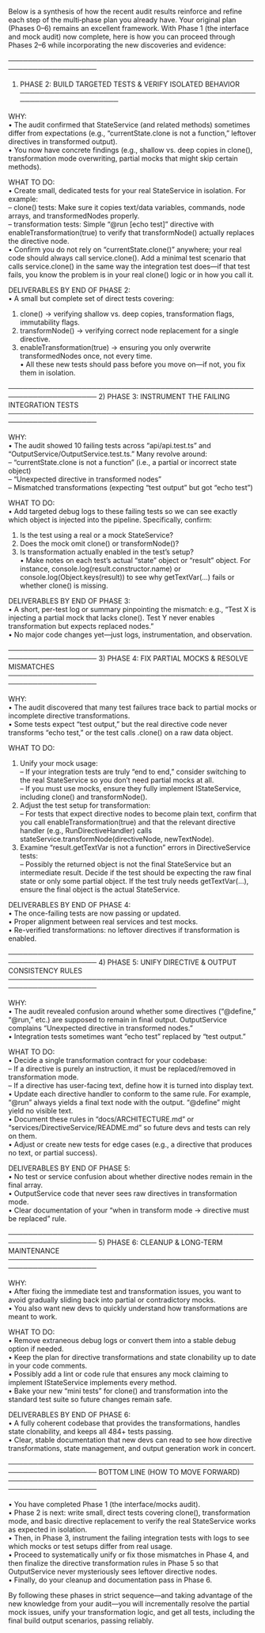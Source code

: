 Below is a synthesis of how the recent audit results reinforce and refine each step of the multi‐phase plan you already have. Your original plan (Phases 0–6) remains an excellent framework. With Phase 1 (the interface and mock audit) now complete, here is how you can proceed through Phases 2–6 while incorporating the new discoveries and evidence:

────────────────────────────────────────────────────────────────────
1) PHASE 2: BUILD TARGETED TESTS & VERIFY ISOLATED BEHAVIOR
────────────────────────────────────────────────────────────────────

WHY:  
• The audit confirmed that StateService (and related methods) sometimes differ from expectations (e.g., “currentState.clone is not a function,” leftover directives in transformed output).  
• You now have concrete findings (e.g., shallow vs. deep copies in clone(), transformation mode overwriting, partial mocks that might skip certain methods).  

WHAT TO DO:  
• Create small, dedicated tests for your real StateService in isolation. For example:  
  – clone() tests: Make sure it copies text/data variables, commands, node arrays, and transformedNodes properly.  
  – transformation tests: Simple “@run [echo test]” directive with enableTransformation(true) to verify that transformNode() actually replaces the directive node.  
• Confirm you do not rely on “currentState.clone()” anywhere; your real code should always call service.clone(). Add a minimal test scenario that calls service.clone() in the same way the integration test does—if that test fails, you know the problem is in your real clone() logic or in how you call it.  

DELIVERABLES BY END OF PHASE 2:  
• A small but complete set of direct tests covering:  
  1. clone() → verifying shallow vs. deep copies, transformation flags, immutability flags.  
  2. transformNode() → verifying correct node replacement for a single directive.  
  3. enableTransformation(true) → ensuring you only overwrite transformedNodes once, not every time.  
• All these new tests should pass before you move on—if not, you fix them in isolation.  

────────────────────────────────────────────────────────────────────
2) PHASE 3: INSTRUMENT THE FAILING INTEGRATION TESTS
────────────────────────────────────────────────────────────────────

WHY:  
• The audit showed 10 failing tests across “api/api.test.ts” and “OutputService/OutputService.test.ts.” Many revolve around:  
  – “currentState.clone is not a function” (i.e., a partial or incorrect state object)  
  – “Unexpected directive in transformed nodes”  
  – Mismatched transformations (expecting “test output” but got “echo test”)  

WHAT TO DO:  
• Add targeted debug logs to these failing tests so we can see exactly which object is injected into the pipeline. Specifically, confirm:  
  1. Is the test using a real or a mock StateService?  
  2. Does the mock omit clone() or transformNode()?  
  3. Is transformation actually enabled in the test’s setup?  
• Make notes on each test’s actual “state” object or “result” object. For instance, console.log(result.constructor.name) or console.log(Object.keys(result)) to see why getTextVar(...) fails or whether clone() is missing.  

DELIVERABLES BY END OF PHASE 3:  
• A short, per-test log or summary pinpointing the mismatch: e.g., “Test X is injecting a partial mock that lacks clone(). Test Y never enables transformation but expects replaced nodes.”  
• No major code changes yet—just logs, instrumentation, and observation.  

────────────────────────────────────────────────────────────────────
3) PHASE 4: FIX PARTIAL MOCKS & RESOLVE MISMATCHES
────────────────────────────────────────────────────────────────────

WHY:  
• The audit discovered that many test failures trace back to partial mocks or incomplete directive transformations.  
• Some tests expect “test output,” but the real directive code never transforms “echo test,” or the test calls .clone() on a raw data object.  

WHAT TO DO:  
1. Unify your mock usage:  
   – If your integration tests are truly “end to end,” consider switching to the real StateService so you don’t need partial mocks at all.  
   – If you must use mocks, ensure they fully implement IStateService, including clone() and transformNode().  
2. Adjust the test setup for transformation:  
   – For tests that expect directive nodes to become plain text, confirm that you call enableTransformation(true) and that the relevant directive handler (e.g., RunDirectiveHandler) calls stateService.transformNode(directiveNode, newTextNode).  
3. Examine “result.getTextVar is not a function” errors in DirectiveService tests:  
   – Possibly the returned object is not the final StateService but an intermediate result. Decide if the test should be expecting the raw final state or only some partial object. If the test truly needs getTextVar(...), ensure the final object is the actual StateService.  

DELIVERABLES BY END OF PHASE 4:  
• The once-failing tests are now passing or updated.  
• Proper alignment between real services and test mocks.  
• Re-verified transformations: no leftover directives if transformation is enabled.  

────────────────────────────────────────────────────────────────────
4) PHASE 5: UNIFY DIRECTIVE & OUTPUT CONSISTENCY RULES
────────────────────────────────────────────────────────────────────

WHY:  
• The audit revealed confusion around whether some directives (“@define,” “@run,” etc.) are supposed to remain in final output. OutputService complains “Unexpected directive in transformed nodes.”  
• Integration tests sometimes want “echo test” replaced by “test output.”  

WHAT TO DO:  
• Decide a single transformation contract for your codebase:  
  – If a directive is purely an instruction, it must be replaced/removed in transformation mode.  
  – If a directive has user-facing text, define how it is turned into display text.  
• Update each directive handler to conform to the same rule. For example, “@run” always yields a final text node with the output. “@define” might yield no visible text.  
• Document these rules in “docs/ARCHITECTURE.md” or “services/DirectiveService/README.md” so future devs and tests can rely on them.  
• Adjust or create new tests for edge cases (e.g., a directive that produces no text, or partial success).  

DELIVERABLES BY END OF PHASE 5:  
• No test or service confusion about whether directive nodes remain in the final array.  
• OutputService code that never sees raw directives in transformation mode.  
• Clear documentation of your “when in transform mode → directive must be replaced” rule.  

────────────────────────────────────────────────────────────────────
5) PHASE 6: CLEANUP & LONG-TERM MAINTENANCE
────────────────────────────────────────────────────────────────────

WHY:  
• After fixing the immediate test and transformation issues, you want to avoid gradually sliding back into partial or contradictory mocks.  
• You also want new devs to quickly understand how transformations are meant to work.  

WHAT TO DO:  
• Remove extraneous debug logs or convert them into a stable debug option if needed.  
• Keep the plan for directive transformations and state clonability up to date in your code comments.  
• Possibly add a lint or code rule that ensures any mock claiming to implement IStateService implements every method.  
• Bake your new “mini tests” for clone() and transformation into the standard test suite so future changes remain safe.  

DELIVERABLES BY END OF PHASE 6:  
• A fully coherent codebase that provides the transformations, handles state clonability, and keeps all 484+ tests passing.  
• Clear, stable documentation that new devs can read to see how directive transformations, state management, and output generation work in concert.  

────────────────────────────────────────────────────────────────────
BOTTOM LINE (HOW TO MOVE FORWARD)
────────────────────────────────────────────────────────────────────

• You have completed Phase 1 (the interface/mocks audit).  
• Phase 2 is next: write small, direct tests covering clone(), transformation mode, and basic directive replacement to verify the real StateService works as expected in isolation.  
• Then, in Phase 3, instrument the failing integration tests with logs to see which mocks or test setups differ from real usage.  
• Proceed to systematically unify or fix those mismatches in Phase 4, and then finalize the directive transformation rules in Phase 5 so that OutputService never mysteriously sees leftover directive nodes.  
• Finally, do your cleanup and documentation pass in Phase 6.

By following these phases in strict sequence—and taking advantage of the new knowledge from your audit—you will incrementally resolve the partial mock issues, unify your transformation logic, and get all tests, including the final build output scenarios, passing reliably.

